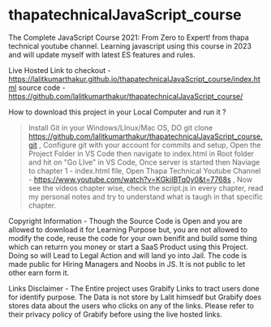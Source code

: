 # thapatechnicalJavaScript_course
 The Complete JavaScript Course 2021: From Zero to Expert! from thapa technical youtube channel. Learning javascript using this course in 2023 and will update myself
with latest ES features and rules.

Live Hosted Link to checkout - https://lalitkumarthakur.github.io/thapatechnicalJavaScript_course/index.html
source code - https://github.com/lalitkumarthakur/thapatechnicalJavaScript_course/

How to download this project in your Local Computer and run it ?

> Install Git in your Windows/LInux/Mac OS,
> DO git clone https://github.com/lalitkumarthakur/thapatechnicalJavaScript_course.git ,
> Configure git with your account for commits and setup,
> Open the Project Folder in VS Code then navigate to index.html in Root folder and hit on "Go LIve" in VS Code,
> Once server is started then Naviage to chapter 1 - index.html file,
> Open Thapa Technical Youtube Channel - https://www.youtube.com/watch?v=KGkiIBTq0y0&t=7768s ,
> Now see the videos chapter wise, check the script.js in every chapter, read my personal notes and try to understand what is taugh in that specific chapter.

Copyright Information - 
Though the Source Code is Open and you are allowed to download it for Learning Purpose but, you are not allowed to modify the code, reuse the code for your own benifit and build some thing which can returrn you money or start a SaaS Product using this Project. Doing so will Lead to Legal Action and will land yo into Jail. The code is made public for Hiring Managers and Noobs in JS. It is not public to let other earn form it.

Links Disclaimer - 
The Entire project uses Grabify Links to tract users done for identify purpose. The Data is not store by Lalit himsedf but Grabify does stores data about the users who clicks on any of the links. Please refer to their privacy policy of Grabify before using the live hosted links.
